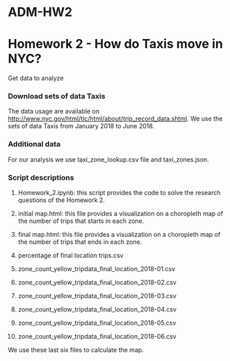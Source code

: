 # ADM-HW2
# Homework 2 - How do Taxis move in NYC?

Get data to analyze

### Download sets of data Taxis

The data usage are available on http://www.nyc.gov/html/tlc/html/about/trip_record_data.shtml. We use the sets of data Taxis from January 2018 to June 2018.

### Additional data

For our analysis we use taxi_zone_lookup.csv file and taxi_zones.json.

### Script descriptions

1. Homework_2.ipynb: this script provides the code to solve the research questions of the Homework 2.
  
2. initial map.html: this file provides a visualization on a choropleth map of the number of trips that starts in each zone.

3. final map.html: this file provides a visualization on a choropleth map of the number of trips that ends in each zone.

4. percentage of final location trips.csv

5. zone_count_yellow_tripdata_final_location_2018-01.csv

6. zone_count_yellow_tripdata_final_location_2018-02.csv

7. zone_count_yellow_tripdata_final_location_2018-03.csv

8. zone_count_yellow_tripdata_final_location_2018-04.csv

9. zone_count_yellow_tripdata_final_location_2018-05.csv

10. zone_count_yellow_tripdata_final_location_2018-06.csv

We use these last six files to calculate the map.
